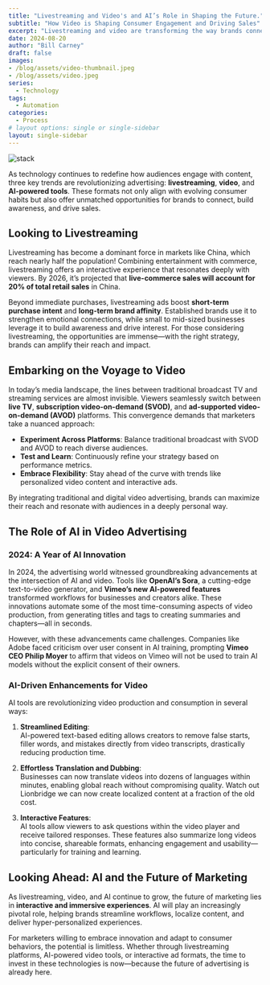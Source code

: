 ```yaml
---
title: "Livestreaming and Video's and AI’s Role in Shaping the Future."
subtitle: "How Video is Shaping Consumer Engagement and Driving Sales"
excerpt: "Livestreaming and video are transforming the way brands connect with audiences, blending entertainment with commerce to drive engagement and sales. The rise of streaming services blurs the lines between traditional TV and digital platforms. From boosting short-term purchase intent to building long-term brand affinity, these formats offer unmatched opportunities for brands to innovate and thrive in an interactive, consumer-driven landscape."
date: 2024-08-20
author: "Bill Carney"
draft: false
images:
- /blog/assets/video-thumbnail.jpeg
- /blog/assets/video.jpeg
series:
  - Technology
tags:
  - Automation
categories:
  - Process
# layout options: single or single-sidebar
layout: single-sidebar
---
```


![stack](/blog/assets/video.jpeg)

As technology continues to redefine how audiences engage with content, three key trends are revolutionizing advertising: **livestreaming**, **video**, and **AI-powered tools**. These formats not only align with evolving consumer habits but also offer unmatched opportunities for brands to connect, build awareness, and drive sales.

## Looking to Livestreaming  

Livestreaming has become a dominant force in markets like China, which reach nearly half the population! Combining entertainment with commerce, livestreaming offers an interactive experience that resonates deeply with viewers. By 2026, it’s projected that **live-commerce sales will account for 20% of total retail sales** in China.  

Beyond immediate purchases, livestreaming ads boost **short-term purchase intent** and **long-term brand affinity**. Established brands use it to strengthen emotional connections, while small to mid-sized businesses leverage it to build awareness and drive interest. For those considering livestreaming, the opportunities are immense—with the right strategy, brands can amplify their reach and impact.  

## Embarking on the Voyage to Video  

In today’s media landscape, the lines between traditional broadcast TV and streaming services are almost invisible. Viewers seamlessly switch between **live TV**, **subscription video-on-demand (SVOD)**, and **ad-supported video-on-demand (AVOD)** platforms. This convergence demands that marketers take a nuanced approach:  

- **Experiment Across Platforms**: Balance traditional broadcast with SVOD and AVOD to reach diverse audiences.  
- **Test and Learn**: Continuously refine your strategy based on performance metrics.  
- **Embrace Flexibility**: Stay ahead of the curve with trends like personalized video content and interactive ads.  

By integrating traditional and digital video advertising, brands can maximize their reach and resonate with audiences in a deeply personal way.

## The Role of AI in Video Advertising  

### 2024: A Year of AI Innovation  

In 2024, the advertising world witnessed groundbreaking advancements at the intersection of AI and video. Tools like **OpenAI’s Sora**, a cutting-edge text-to-video generator, and **Vimeo’s new AI-powered features** transformed workflows for businesses and creators alike. These innovations automate some of the most time-consuming aspects of video production, from generating titles and tags to creating summaries and chapters—all in seconds.  

However, with these advancements came challenges. Companies like Adobe faced criticism over user consent in AI training, prompting **Vimeo CEO Philip Moyer** to affirm that videos on Vimeo will not be used to train AI models without the explicit consent of their owners.  

### AI-Driven Enhancements for Video  

AI tools are revolutionizing video production and consumption in several ways:  

1. **Streamlined Editing**:  
   AI-powered text-based editing allows creators to remove false starts, filler words, and mistakes directly from video transcripts, drastically reducing production time.  

2. **Effortless Translation and Dubbing**:  
   Businesses can now translate videos into dozens of languages within minutes, enabling global reach without compromising quality. Watch out Lionbridge we can now create localized content at a fraction of the old cost.  

3. **Interactive Features**:  
   AI tools allow viewers to ask questions within the video player and receive tailored responses. These features also summarize long videos into concise, shareable formats, enhancing engagement and usability—particularly for training and learning.  

## Looking Ahead: AI and the Future of Marketing  

As livestreaming, video, and AI continue to grow, the future of marketing lies in **interactive and immersive experiences**. AI will play an increasingly pivotal role, helping brands streamline workflows, localize content, and deliver hyper-personalized experiences.  

For marketers willing to embrace innovation and adapt to consumer behaviors, the potential is limitless. Whether through livestreaming platforms, AI-powered video tools, or interactive ad formats, the time to invest in these technologies is now—because the future of advertising is already here.  